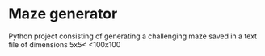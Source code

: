 # Maze generator
 Python project consisting of generating a challenging maze saved in a text file of dimensions 5x5< <100x100
